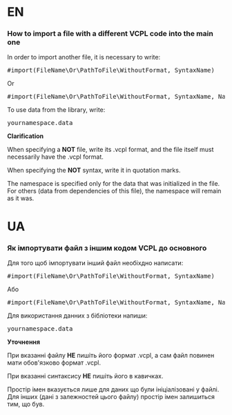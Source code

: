 <link rel="stylesheet" href="styles.css">

# EN
<h3>How to import a file with a different VCPL code into the main one</h3>

<p>
In order to import another file, it is necessary to write:
<pre class="code">
#import(FileName\Or\PathToFile\WithoutFormat, SyntaxName)
</pre>

Or

<pre class="code">
#import(FileName\Or\PathToFile\WithoutFormat, SyntaxName, NamespaceName)
</pre>

To use data from the library, write:
<pre class="code">
yournamespace.data
</pre>
</p>

<strong class="important">Clarification</strong>
<p>
<p>
When specifying a <strong class="important">NOT</strong> file, write its .vcpl format, and the file itself must necessarily have the .vcpl format.
</p>
<p>
When specifying the <strong class="important">NOT</strong> syntax, write it in quotation marks.
</p>
<p>
The namespace is specified only for the data that was initialized in the file. For others (data from dependencies of this file), the namespace will remain as it was.
</p>

# UA
<h3>Як імпортувати файл з іншим кодом VCPL до основного</h3>

<p>
Для того щоб імпортувати інший файл необіхдно написати: 
<pre class="code">
#import(FileName\Or\PathToFile\WithoutFormat, SyntaxName)
</pre>

Або 

<pre class="code">
#import(FileName\Or\PathToFile\WithoutFormat, SyntaxName, NamespaceName)
</pre>

Для використання данних з бібліотеки напиши:
<pre class="code">
yournamespace.data
</pre>
</p>

<strong class="important">Уточнення</strong>
<p>
<p>
При вказанні файлу <strong class="important">НЕ</strong> пишіть його формат .vcpl, а сам файл повинен мати обов'язково формат .vcpl.
</p>
<p>
При вказанні синтаксису <strong class="important">НЕ</strong> пишіть його в кавичках.
</p>
<p>
Простір імен вказується лише для даних що були ініціалізовані у файлі. Для інших (дані з залежностей цього файлу) простір імен залишиться тим, що був.
</p>